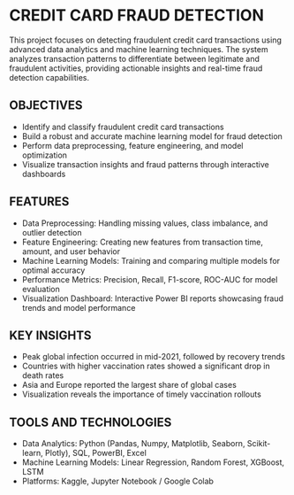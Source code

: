 # CREDIT CARD FRAUD DETECTION
This project focuses on detecting fraudulent credit card transactions using advanced data analytics and machine learning techniques. The system analyzes transaction patterns to differentiate between legitimate and fraudulent activities, providing actionable insights and real-time fraud detection capabilities.

## OBJECTIVES
- Identify and classify fraudulent credit card transactions
- Build a robust and accurate machine learning model for fraud detection
- Perform data preprocessing, feature engineering, and model optimization
- Visualize transaction insights and fraud patterns through interactive dashboards

## FEATURES
- Data Preprocessing: Handling missing values, class imbalance, and outlier detection
- Feature Engineering: Creating new features from transaction time, amount, and user behavior
- Machine Learning Models: Training and comparing multiple models for optimal accuracy
- Performance Metrics: Precision, Recall, F1-score, ROC-AUC for model evaluation
- Visualization Dashboard: Interactive Power BI reports showcasing fraud trends and model performance

## KEY INSIGHTS

- Peak global infection occurred in mid-2021, followed by recovery trends
- Countries with higher vaccination rates showed a significant drop in death rates
- Asia and Europe reported the largest share of global cases
- Visualization reveals the importance of timely vaccination rollouts

## TOOLS AND TECHNOLOGIES
- Data Analytics: Python (Pandas, Numpy, Matplotlib, Seaborn, Scikit-learn, Plotly), SQL, PowerBI, Excel
- Machine Learning Models: Linear Regression, Random Forest, XGBoost, LSTM
- Platforms: Kaggle, Jupyter Notebook / Google Colab
